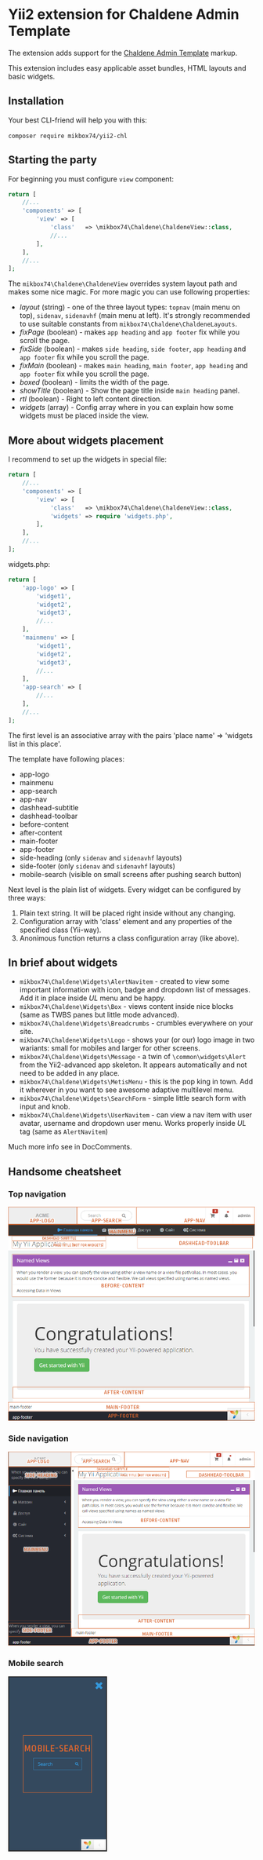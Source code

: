 Yii2 extension for Chaldene Admin Template
=====================================

The extension adds support for the [Chaldene Admin Template](http://chl.onokumus.com/) markup.

This extension includes easy applicable asset bundles, HTML layouts and basic widgets.

Installation
---
Your best CLI-friend will help you with this:

`composer require mikbox74/yii2-chl`

Starting the party
---

For beginning you must configure `view` component:

```php
return [
    //...
    'components' => [
        'view' => [
            'class'   => \mikbox74\Chaldene\ChaldeneView::class,
            //...
        ],
    ],
    //...
];
```

The `mikbox74\Chaldene\ChaldeneView` overrides system layout path and makes some nice magic. For more magic you can use following properties:

*   *layout* (string) - one of the three layout types: `topnav` (main menu on top), `sidenav`, `sidenavhf` (main menu at left). It's strongly recommended to use suitable constants from `mikbox74\Chaldene\ChaldeneLayouts`.
*   *fixPage* (boolean) - makes `app heading` and `app footer` fix while you scroll the page.
*   *fixSide* (boolean) - makes `side heading`, `side footer`, `app heading` and `app footer` fix while you scroll the page.
*   *fixMain* (boolean) - makes `main heading`, `main footer`, `app heading` and `app footer` fix while you scroll the page.
*   *boxed* (boolean) - limits the width of the page.
*   *showTitle* (boolean) - Show the page title inside `main heading` panel.
*   *rtl* (boolean) - Right to left content direction.
*   *widgets* (array) - Config array where in you can explain how some widgets must be placed inside the view.

More about widgets placement
---
I recommend to set up the widgets in special file:


```php
return [
    //...
    'components' => [
        'view' => [
            'class'   => \mikbox74\Chaldene\ChaldeneView::class,
            'widgets' => require 'widgets.php',
        ],
    ],
    //...
];
```

widgets.php:

```php
return [
    'app-logo' => [
        'widget1',
        'widget2',
        'widget3',
        //...
    ],
    'mainmenu' => [
        'widget1',
        'widget2',
        'widget3',
        //...
    ],
    'app-search' => [
        //...
    ],
    //...
];
```

The first level is an associative array with the pairs 'place name' => 'widgets list in this place'.

The template have following places:

*  app-logo
*  mainmenu
*  app-search
*  app-nav
*  dashhead-subtitle
*  dashhead-toolbar
*  before-content
*  after-content
*  main-footer
*  app-footer
*  side-heading (only `sidenav` and `sidenavhf` layouts)
*  side-footer (only `sidenav` and `sidenavhf` layouts)
*  mobile-search (visible on small screens after pushing search button)

Next level is the plain list of widgets. Every widget can be configured by three ways:

1. Plain text string. It will be placed right inside without any changing.
2. Configuration array with 'class' element and any properties of the specified class (Yii-way).
3. Anonimous function returns a class configuration array (like above).

In brief about widgets
---

*  `mikbox74\Chaldene\Widgets\AlertNavitem` - created to view some important information with icon, badge and dropdown list of messages. Add it in place inside _UL_ menu and be happy.
*  `mikbox74\Chaldene\Widgets\Box` - views content inside nice blocks (same as TWBS panes but little mode advanced).
*  `mikbox74\Chaldene\Widgets\Breadcrumbs` - crumbles everywhere on your site.
*  `mikbox74\Chaldene\Widgets\Logo` - shows your (or our) logo image in two wariants: small for mobiles and larger for other screens.
*  `mikbox74\Chaldene\Widgets\Message` - a twin of `\common\widgets\Alert` from the Yii2-advanced app skeleton. It appears automatically and not need to be added in any place.
*  `mikbox74\Chaldene\Widgets\MetisMenu` - this is the pop king in town. Add it wherever in you want to see awesome adaptive multilevel menu.
*  `mikbox74\Chaldene\Widgets\SearchForm` - simple little search form with input and knob.
*  `mikbox74\Chaldene\Widgets\UserNavitem` - can view a nav item with user avatar, username and dropdown user menu. Works properly inside *UL* tag (same as `AlertNavitem`)

Much more info see in DocComments.

Handsome cheatsheet
---

### Top navigation ###

![cheatsheet 1](docs/widgets1.png)

### Side navigation ###

![cheatsheet 2](docs/widgets2.png)

### Mobile search ###

![cheatsheet 3](docs/widgets3.png)
